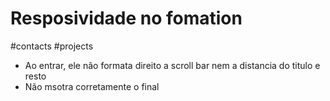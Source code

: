 # Resposividade no fomation

#contacts
#projects
- Ao entrar, ele não formata direito a scroll bar nem a distancia do titulo e resto
- Não msotra corretamente o final